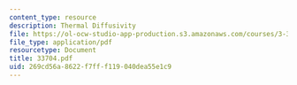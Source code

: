 ```yaml
---
content_type: resource
description: Thermal Diffusivity
file: https://ol-ocw-studio-app-production.s3.amazonaws.com/courses/3-37-welding-and-joining-processes-fall-2002/269cd56a8622f7fff119040dea55e1c9_33704.pdf
file_type: application/pdf
resourcetype: Document
title: 33704.pdf
uid: 269cd56a-8622-f7ff-f119-040dea55e1c9
---
```

